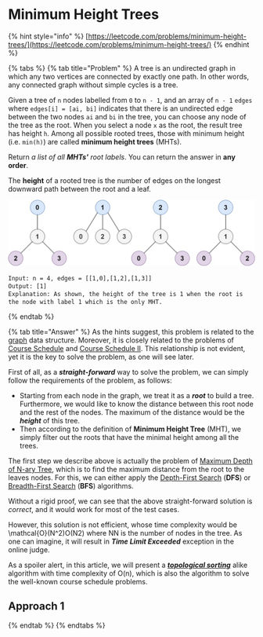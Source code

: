 # Minimum Height Trees

{% hint style="info" %}
[https://leetcode.com/problems/minimum-height-trees/](https://leetcode.com/problems/minimum-height-trees/)
{% endhint %}

{% tabs %}
{% tab title="Problem" %}
A tree is an undirected graph in which any two vertices are connected by exactly one path. In other words, any connected graph without simple cycles is a tree.

Given a tree of `n` nodes labelled from `0` to `n - 1`, and an array of `n - 1` `edges` where `edges[i] = [ai, bi]` indicates that there is an undirected edge between the two nodes `ai` and `bi` in the tree, you can choose any node of the tree as the root. When you select a node `x` as the root, the result tree has height `h`. Among all possible rooted trees, those with minimum height \(i.e. `min(h)`\)  are called **minimum height trees** \(MHTs\).

Return _a list of all **MHTs'** root labels_. You can return the answer in **any order**.

The **height** of a rooted tree is the number of edges on the longest downward path between the root and a leaf.

![](../../.gitbook/assets/image%20%282%29.png)

```text
Input: n = 4, edges = [[1,0],[1,2],[1,3]]
Output: [1]
Explanation: As shown, the height of the tree is 1 when the root is the node with label 1 which is the only MHT.
```
{% endtab %}

{% tab title="Answer" %}
As the hints suggest, this problem is related to the [graph](https://en.wikipedia.org/wiki/Graph_%28abstract_data_type%29) data structure. Moreover, it is closely related to the problems of [Course Schedule](https://leetcode.com/problems/course-schedule/) and [Course Schedule II](https://leetcode.com/problems/course-schedule-ii/). This relationship is not evident, yet it is the key to solve the problem, as one will see later.

First of all, as a _**straight-forward**_ way to solve the problem, we can simply follow the requirements of the problem, as follows:

* Starting from each node in the graph, we treat it as a _**root**_ to build a tree. Furthermore, we would like to know the distance between this root node and the rest of the nodes. The maximum of the distance would be the _**height**_ of this tree.
* Then according to the definition of **Minimum Height Tree** \(MHT\), we simply filter out the roots that have the minimal height among all the trees.

The first step we describe above is actually the problem of [Maximum Depth of N-ary Tree](https://leetcode.com/problems/maximum-depth-of-n-ary-tree/), which is to find the maximum distance from the root to the leaves nodes. For this, we can either apply the [Depth-First Search](https://leetcode.com/explore/learn/card/queue-stack/232/practical-application-stack/) \(**DFS**\) or [Breadth-First Search](https://leetcode.com/explore/learn/card/queue-stack/231/practical-application-queue/) \(**BFS**\) algorithms.

Without a rigid proof, we can see that the above straight-forward solution is _correct_, and it would work for most of the test cases.

However, this solution is not efficient, whose time complexity would be \mathcal{O}\(N^2\)O\(N2\) where NN is the number of nodes in the tree. As one can imagine, it will result in _**Time Limit Exceeded**_ exception in the online judge.

As a spoiler alert, in this article, we will present a [_**topological sorting**_](https://en.wikipedia.org/wiki/Topological_sorting) alike algorithm with time complexity of O\(n\), which is also the algorithm to solve the well-known course schedule problems.

## Approach 1
{% endtab %}
{% endtabs %}



